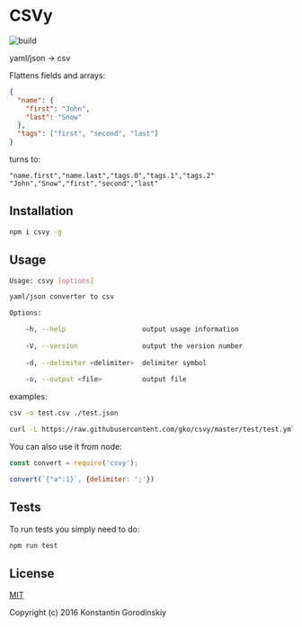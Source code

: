 # CSVy
![build](https://travis-ci.org/gko/csvy.svg?branch=master)

yaml/json → csv

Flattens fields and arrays:
```json
{
  "name": {
    "first": "John",
    "last": "Snow"
  },
  "tags": ["first", "second", "last"]
}
```

turns to:
```csv
"name.first","name.last","tags.0","tags.1","tags.2"
"John","Snow","first","second","last"
```

## Installation

```bash
npm i csvy -g
```

## Usage

```bash
Usage: csvy [options]

yaml/json converter to csv

Options:

    -h, --help                   output usage information
  
    -V, --version                output the version number
  
    -d, --delimiter <delimiter>  delimiter symbol
  
    -o, --output <file>          output file
```

examples:
```bash
csv -o test.csv ./test.json
```

```bash
curl -L https://raw.githubusercontent.com/gko/csvy/master/test/test.yml | csvy
```

You can also use it from node:

```javascript
const convert = require('csvy');

convert(`{"a":1}`, {delimiter: ';'})
```

## Tests

To run tests you simply need to do:
```bash
npm run test
```

## License

[MIT](http://opensource.org/licenses/MIT)

Copyright (c) 2016 Konstantin Gorodinskiy
